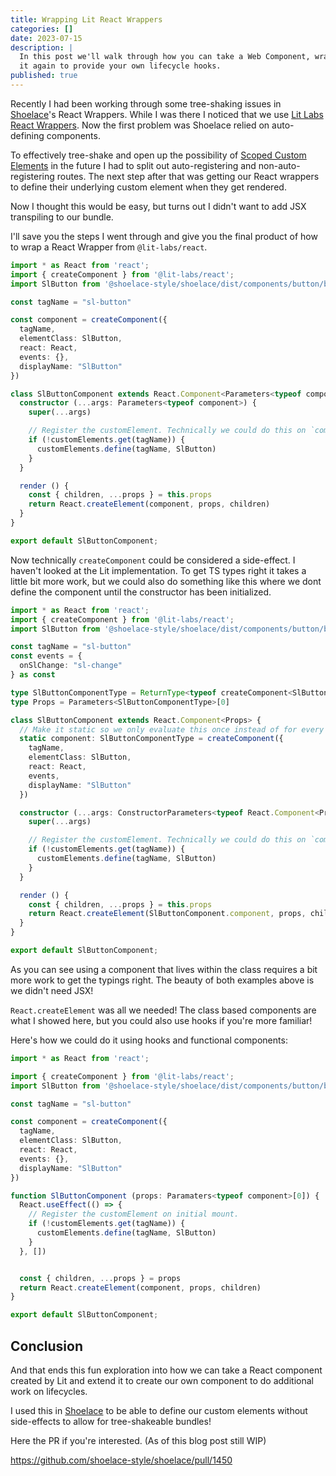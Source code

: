 ```yaml
---
title: Wrapping Lit React Wrappers
categories: []
date: 2023-07-15
description: |
  In this post we'll walk through how you can take a Web Component, wrap it with @lit-labs/react, and wrap
  it again to provide your own lifecycle hooks.
published: true
---
```


Recently I had been working through some tree-shaking issues in [Shoelace](https://shoelace.style)'s
React Wrappers. While I was there I noticed that we use [Lit Labs React Wrappers](https://https://www.npmjs.com/package/@lit-labs/react). Now the first problem was Shoelace relied on auto-defining components.

To effectively tree-shake and open up the possibility of [Scoped Custom Elements](https://github.com/WICG/webcomponents/blob/gh-pages/proposals/Scoped-Custom-Element-Registries.md) in the future
I had to split out auto-registering and non-auto-registering routes. The next step after that
was getting our React wrappers to define their underlying custom element when they get rendered.

Now I thought this would be easy, but turns out I didn't want to add JSX transpiling to our bundle.

I'll save you the steps I went through and give you the final product of how to wrap a
React Wrapper from `@lit-labs/react`.

```ts
import * as React from 'react';
import { createComponent } from '@lit-labs/react';
import SlButton from '@shoelace-style/shoelace/dist/components/button/button.component.js';

const tagName = "sl-button"

const component = createComponent({
  tagName,
  elementClass: SlButton,
  react: React,
  events: {},
  displayName: "SlButton"
})

class SlButtonComponent extends React.Component<Parameters<typeof component>[0]> {
  constructor (...args: Parameters<typeof component>) {
    super(...args)

    // Register the customElement. Technically we could do this on `componentDidMount()` as well.
    if (!customElements.get(tagName)) {
      customElements.define(tagName, SlButton)
    }
  }

  render () {
    const { children, ...props } = this.props
    return React.createElement(component, props, children)
  }
}

export default SlButtonComponent;
```

Now technically `createComponent` could be considered a side-effect. I haven't looked
at the Lit implementation. To get TS types right it takes a little bit more work, but we could also do
something like this where we dont define the component until the constructor has been initialized.

```ts
import * as React from 'react';
import { createComponent } from '@lit-labs/react';
import SlButton from '@shoelace-style/shoelace/dist/components/button/button.js';

const tagName = "sl-button"
const events = {
  onSlChange: "sl-change"
} as const

type SlButtonComponentType = ReturnType<typeof createComponent<SlButton, typeof events>>
type Props = Parameters<SlButtonComponentType>[0]

class SlButtonComponent extends React.Component<Props> {
  // Make it static so we only evaluate this once instead of for every instance.
  static component: SlButtonComponentType = createComponent({
    tagName,
    elementClass: SlButton,
    react: React,
    events,
    displayName: "SlButton"
  })

  constructor (...args: ConstructorParameters<typeof React.Component<Props>>) {
    super(...args)

    // Register the customElement. Technically we could do this on `componentDidMount()` as well.
    if (!customElements.get(tagName)) {
      customElements.define(tagName, SlButton)
    }
  }

  render () {
    const { children, ...props } = this.props
    return React.createElement(SlButtonComponent.component, props, children)
  }
}

export default SlButtonComponent;
```

As you can see using a component that lives within the class requires a bit more work
to get the typings right. The beauty of both examples above is we didn't need JSX!

`React.createElement` was all we needed! The class based components are what I showed here, but
you could also use hooks if you're more familiar!

Here's how we could do it using hooks and functional components:

```ts
import * as React from 'react';

import { createComponent } from '@lit-labs/react';
import SlButton from '@shoelace-style/shoelace/dist/components/button/button.component.js';

const tagName = "sl-button"

const component = createComponent({
  tagName,
  elementClass: SlButton,
  react: React,
  events: {},
  displayName: "SlButton"
})

function SlButtonComponent (props: Paramaters<typeof component>[0]) {
  React.useEffect(() => {
    // Register the customElement on initial mount.
    if (!customElements.get(tagName)) {
      customElements.define(tagName, SlButton)
    }
  }, [])


  const { children, ...props } = props
  return React.createElement(component, props, children)
}

export default SlButtonComponent;
```

## Conclusion

And that ends this fun exploration into how we can take a React component created
by Lit and extend it to create our own component to do additional work on lifecycles.

I used this in [Shoelace](https://shoelace.style) to be able to define our custom elements
without side-effects to allow for tree-shakeable bundles!

Here the PR if you're interested. (As of this blog post still WIP)

<https://github.com/shoelace-style/shoelace/pull/1450>

